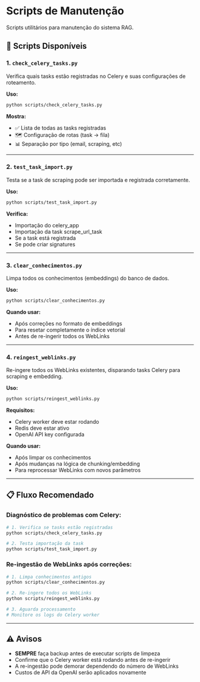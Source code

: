 # Scripts de Manutenção

Scripts utilitários para manutenção do sistema RAG.

## 🔧 Scripts Disponíveis

### 1. `check_celery_tasks.py`
Verifica quais tasks estão registradas no Celery e suas configurações de roteamento.

**Uso:**
```bash
python scripts/check_celery_tasks.py
```

**Mostra:**
- ✅ Lista de todas as tasks registradas
- 🗺️ Configuração de rotas (task → fila)
- 📊 Separação por tipo (email, scraping, etc)

---

### 2. `test_task_import.py`
Testa se a task de scraping pode ser importada e registrada corretamente.

**Uso:**
```bash
python scripts/test_task_import.py
```

**Verifica:**
- Importação do celery_app
- Importação da task scrape_url_task
- Se a task está registrada
- Se pode criar signatures

---

### 3. `clear_conhecimentos.py`
Limpa todos os conhecimentos (embeddings) do banco de dados.

**Uso:**
```bash
python scripts/clear_conhecimentos.py
```

**Quando usar:**
- Após correções no formato de embeddings
- Para resetar completamente o índice vetorial
- Antes de re-ingerir todos os WebLinks

---

### 4. `reingest_weblinks.py`
Re-ingere todos os WebLinks existentes, disparando tasks Celery para scraping e embedding.

**Uso:**
```bash
python scripts/reingest_weblinks.py
```

**Requisitos:**
- Celery worker deve estar rodando
- Redis deve estar ativo
- OpenAI API key configurada

**Quando usar:**
- Após limpar os conhecimentos
- Após mudanças na lógica de chunking/embedding
- Para reprocessar WebLinks com novos parâmetros

---

## 📋 Fluxo Recomendado

### Diagnóstico de problemas com Celery:

```bash
# 1. Verifica se tasks estão registradas
python scripts/check_celery_tasks.py

# 2. Testa importação da task
python scripts/test_task_import.py
```

### Re-ingestão de WebLinks após correções:

```bash
# 1. Limpa conhecimentos antigos
python scripts/clear_conhecimentos.py

# 2. Re-ingere todos os WebLinks
python scripts/reingest_weblinks.py

# 3. Aguarda processamento
# Monitore os logs do Celery worker
```

---

## ⚠️ Avisos

- **SEMPRE** faça backup antes de executar scripts de limpeza
- Confirme que o Celery worker está rodando antes de re-ingerir
- A re-ingestão pode demorar dependendo do número de WebLinks
- Custos de API da OpenAI serão aplicados novamente

